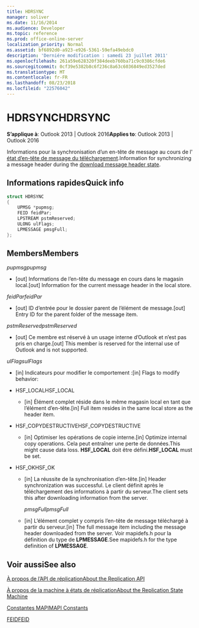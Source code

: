 ```yaml
---
title: HDRSYNC
manager: soliver
ms.date: 11/16/2014
ms.audience: Developer
ms.topic: reference
ms.prod: office-online-server
localization_priority: Normal
ms.assetid: bf6892d0-a923-e926-5361-59efa49ebdc0
description: 'Derniére modification : samedi 23 juillet 2011'
ms.openlocfilehash: 261a59e628320f384deeb760ba71c9c0386cfde6
ms.sourcegitcommit: 0cf39e5382b8c6f236c8a63c6036849ed3527ded
ms.translationtype: MT
ms.contentlocale: fr-FR
ms.lasthandoff: 08/23/2018
ms.locfileid: "22576042"
---
```

# <a name="hdrsync"></a><span data-ttu-id="2e2de-103">HDRSYNC</span><span class="sxs-lookup"><span data-stu-id="2e2de-103">HDRSYNC</span></span>

  
  
<span data-ttu-id="2e2de-104">**S’applique à**: Outlook 2013 | Outlook 2016</span><span class="sxs-lookup"><span data-stu-id="2e2de-104">**Applies to**: Outlook 2013 | Outlook 2016</span></span> 
  
<span data-ttu-id="2e2de-105">Informations pour la synchronisation d’un en-tête de message au cours de l' [état d’en-tête de message du téléchargement](download-message-header-state.md).</span><span class="sxs-lookup"><span data-stu-id="2e2de-105">Information for synchronizing a message header during the [download message header state](download-message-header-state.md).</span></span>
  
## <a name="quick-info"></a><span data-ttu-id="2e2de-106">Informations rapides</span><span class="sxs-lookup"><span data-stu-id="2e2de-106">Quick info</span></span>

```cpp
struct HDRSYNC 
{ 
    UPMSG *pupmsg; 
    FEID feidPar; 
    LPSTREAM pstmReserved; 
    ULONG ulFlags; 
    LPMESSAGE pmsgFull; 
};
```

## <a name="members"></a><span data-ttu-id="2e2de-107">Members</span><span class="sxs-lookup"><span data-stu-id="2e2de-107">Members</span></span>

 <span data-ttu-id="2e2de-108">_pupmsg_</span><span class="sxs-lookup"><span data-stu-id="2e2de-108">_pupmsg_</span></span>
  
- <span data-ttu-id="2e2de-109">[out] Informations de l’en-tête du message en cours dans le magasin local.</span><span class="sxs-lookup"><span data-stu-id="2e2de-109">[out] Information for the current message header in the local store.</span></span>
    
 <span data-ttu-id="2e2de-110">_feidPar_</span><span class="sxs-lookup"><span data-stu-id="2e2de-110">_feidPar_</span></span>
  
- <span data-ttu-id="2e2de-111">[out] ID d’entrée pour le dossier parent de l’élément de message.</span><span class="sxs-lookup"><span data-stu-id="2e2de-111">[out] Entry ID for the parent folder of the message item.</span></span>
    
 <span data-ttu-id="2e2de-112">_pstmReserved_</span><span class="sxs-lookup"><span data-stu-id="2e2de-112">_pstmReserved_</span></span>
  
- <span data-ttu-id="2e2de-113">[out] Ce membre est réservé à un usage interne d’Outlook et n’est pas pris en charge.</span><span class="sxs-lookup"><span data-stu-id="2e2de-113">[out] This member is reserved for the internal use of Outlook and is not supported.</span></span> 
    
 <span data-ttu-id="2e2de-114">_ulFlags_</span><span class="sxs-lookup"><span data-stu-id="2e2de-114">_ulFlags_</span></span>
  
- <span data-ttu-id="2e2de-115">[in] Indicateurs pour modifier le comportement :</span><span class="sxs-lookup"><span data-stu-id="2e2de-115">[in] Flags to modify behavior:</span></span>
    
- <span data-ttu-id="2e2de-116">HSF_LOCAL</span><span class="sxs-lookup"><span data-stu-id="2e2de-116">HSF_LOCAL</span></span>
    
  - <span data-ttu-id="2e2de-117">[in] Élément complet réside dans le même magasin local en tant que l’élément d’en-tête.</span><span class="sxs-lookup"><span data-stu-id="2e2de-117">[in] Full item resides in the same local store as the header item.</span></span>
    
- <span data-ttu-id="2e2de-118">HSF_COPYDESTRUCTIVE</span><span class="sxs-lookup"><span data-stu-id="2e2de-118">HSF_COPYDESTRUCTIVE</span></span>
    
  -  <span data-ttu-id="2e2de-119">[in] Optimiser les opérations de copie interne.</span><span class="sxs-lookup"><span data-stu-id="2e2de-119">[in] Optimize internal copy operations.</span></span> <span data-ttu-id="2e2de-120">Cela peut entraîner une perte de données.</span><span class="sxs-lookup"><span data-stu-id="2e2de-120">This might cause data loss.</span></span> <span data-ttu-id="2e2de-121">**HSF_LOCAL** doit être défini.</span><span class="sxs-lookup"><span data-stu-id="2e2de-121">**HSF_LOCAL** must be set.</span></span> 
    
- <span data-ttu-id="2e2de-122">HSF_OK</span><span class="sxs-lookup"><span data-stu-id="2e2de-122">HSF_OK</span></span>
    
  - <span data-ttu-id="2e2de-123">[in] La réussite de la synchronisation d’en-tête.</span><span class="sxs-lookup"><span data-stu-id="2e2de-123">[in] Header synchronization was successful.</span></span> <span data-ttu-id="2e2de-124">Le client définit après le téléchargement des informations à partir du serveur.</span><span class="sxs-lookup"><span data-stu-id="2e2de-124">The client sets this after downloading information from the server.</span></span>
    
     <span data-ttu-id="2e2de-125">_pmsgFull_</span><span class="sxs-lookup"><span data-stu-id="2e2de-125">_pmsgFull_</span></span>
    
  - <span data-ttu-id="2e2de-126">[in] L’élément complet y compris l’en-tête de message téléchargé à partir du serveur.</span><span class="sxs-lookup"><span data-stu-id="2e2de-126">[in] The full message item including the message header downloaded from the server.</span></span> <span data-ttu-id="2e2de-127">Voir mapidefs.h pour la définition du type de **LPMESSAGE**.</span><span class="sxs-lookup"><span data-stu-id="2e2de-127">See mapidefs.h for the type definition of **LPMESSAGE**.</span></span> 
    
## <a name="see-also"></a><span data-ttu-id="2e2de-128">Voir aussi</span><span class="sxs-lookup"><span data-stu-id="2e2de-128">See also</span></span>



[<span data-ttu-id="2e2de-129">À propos de l’API de réplication</span><span class="sxs-lookup"><span data-stu-id="2e2de-129">About the Replication API</span></span>](about-the-replication-api.md)
  
[<span data-ttu-id="2e2de-130">À propos de la machine à états de réplication</span><span class="sxs-lookup"><span data-stu-id="2e2de-130">About the Replication State Machine</span></span>](about-the-replication-state-machine.md)
  
[<span data-ttu-id="2e2de-131">Constantes MAPI</span><span class="sxs-lookup"><span data-stu-id="2e2de-131">MAPI Constants</span></span>](mapi-constants.md)
  
[<span data-ttu-id="2e2de-132">FEID</span><span class="sxs-lookup"><span data-stu-id="2e2de-132">FEID</span></span>](feid.md)

